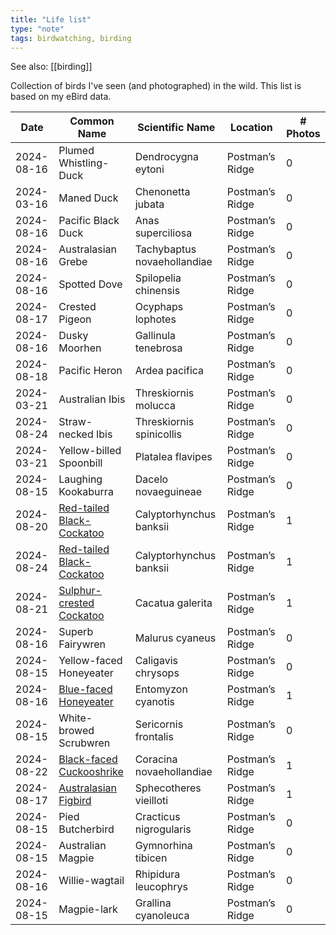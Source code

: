 ```yaml
---
title: "Life list"
type: "note"
tags: birdwatching, birding
---
```


See also: [[birding]]

Collection of birds I've seen (and photographed) in the wild. This list is based on my eBird data.

| Date | Common Name | Scientific Name | Location | # Photos |
| ---- | -------------|-----------------|----------| ---- |
| 2024-08-16 | Plumed Whistling-Duck | Dendrocygna eytoni | Postman’s Ridge | 0 | 
| 2024-03-16 | Maned Duck | Chenonetta jubata | Postman’s Ridge | 0 | 
| 2024-08-16 | Pacific Black Duck | Anas superciliosa | Postman’s Ridge | 0 | 
| 2024-08-16 | Australasian Grebe | Tachybaptus novaehollandiae | Postman’s Ridge | 0 | 
| 2024-08-16 | Spotted Dove | Spilopelia chinensis | Postman’s Ridge | 0 | 
| 2024-08-17 | Crested Pigeon | Ocyphaps lophotes | Postman’s Ridge | 0 | 
| 2024-08-16 | Dusky Moorhen | Gallinula tenebrosa | Postman’s Ridge | 0 | 
| 2024-08-18 | Pacific Heron | Ardea pacifica | Postman’s Ridge | 0 | 
| 2024-03-21 | Australian Ibis | Threskiornis molucca | Postman’s Ridge | 0 | 
| 2024-08-24 | Straw-necked Ibis | Threskiornis spinicollis | Postman’s Ridge | 0 | 
| 2024-03-21 | Yellow-billed Spoonbill | Platalea flavipes | Postman’s Ridge | 0 | 
| 2024-08-15 | Laughing Kookaburra | Dacelo novaeguineae | Postman’s Ridge | 0 | 
| 2024-08-20 | [Red-tailed Black-Cockatoo](redtailedBlackCockatoo.md) | Calyptorhynchus banksii | Postman’s Ridge | 1 | 
| 2024-08-24 | [Red-tailed Black-Cockatoo](redtailedBlackCockatoo.md) | Calyptorhynchus banksii | Postman’s Ridge | 1 | 
| 2024-08-21 | [Sulphur-crested Cockatoo](sulphurcrestedCockatoo.md) | Cacatua galerita | Postman’s Ridge | 1 | 
| 2024-08-16 | Superb Fairywren | Malurus cyaneus | Postman’s Ridge | 0 | 
| 2024-08-15 | Yellow-faced Honeyeater | Caligavis chrysops | Postman’s Ridge | 0 | 
| 2024-08-16 | [Blue-faced Honeyeater](bluefacedHoneyeater.md) | Entomyzon cyanotis | Postman’s Ridge | 1 | 
| 2024-08-15 | White-browed Scrubwren | Sericornis frontalis | Postman’s Ridge | 0 | 
| 2024-08-22 | [Black-faced Cuckooshrike](blackfacedCuckooshrike.md) | Coracina novaehollandiae | Postman’s Ridge | 1 | 
| 2024-08-17 | [Australasian Figbird](australasianFigbird.md) | Sphecotheres vieilloti | Postman’s Ridge | 1 | 
| 2024-08-15 | Pied Butcherbird | Cracticus nigrogularis | Postman’s Ridge | 0 | 
| 2024-08-15 | Australian Magpie | Gymnorhina tibicen | Postman’s Ridge | 0 | 
| 2024-08-16 | Willie-wagtail | Rhipidura leucophrys | Postman’s Ridge | 0 | 
| 2024-08-15 | Magpie-lark | Grallina cyanoleuca | Postman’s Ridge | 0 | 
